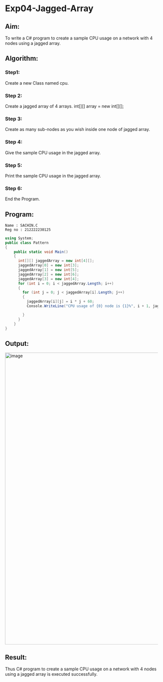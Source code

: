 # Exp04-Jagged-Array
## Aim:
To write a C# program to create a sample CPU usage on a network with 4 nodes using a jagged array.

## Algorithm:
### Step1:
Create a new Class named cpu.

### Step 2:
Create a jagged array of 4 arrays. int[][] array = new int[][];

### Step 3:
Create as many sub-nodes as you wish inside one node of jagged array.

### Step 4:
Give the sample CPU usage in the jagged array.

### Step 5:
Print the sample CPU usage in the jagged array.

### Step 6:
End the Program.

## Program:
```
Name : SACHIN.C
Reg no : 212222230125
```

```c#
using System;
public class Pattern
{
    public static void Main()
    {
      int[][] jaggedArray = new int[4][];
      jaggedArray[0] = new int[3];
      jaggedArray[1] = new int[5];
      jaggedArray[2] = new int[6];
      jaggedArray[3] = new int[4];
      for (int i = 0; i < jaggedArray.Length; i++)
      {
        for (int j = 0; j < jaggedArray[i].Length; j++)
        {
          jaggedArray[i][j] = i * j + 60;
          Console.WriteLine("CPU usage of {0} node is {1}%", i + 1, jaggedArray[i][j]);

        }
      }
    }
}
```

## Output:
<img width="960" alt="image" src="https://github.com/JayanthYadav123/Exp04-Jagged-Array/assets/94836154/f6906eeb-ee91-48da-8f0d-49b07faf7bdb">


## Result:
Thus C# program to create a sample CPU usage on a network with 4 nodes using a jagged array is executed successfully.

